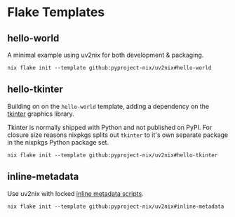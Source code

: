 # Flake Templates

## hello-world

A minimal example using uv2nix for both development & packaging.

```
nix flake init --template github:pyproject-nix/uv2nix#hello-world
```

## hello-tkinter

Building on on the `hello-world` template, adding a dependency on the [tkinter](https://docs.python.org/3/library/tkinter.html) graphics library.

Tkinter is normally shipped with Python and not published on PyPI.
For closure size reasons nixpkgs splits out `tkinter` to it's own separate package in the nixpkgs Python package set.

```
nix flake init --template github:pyproject-nix/uv2nix#hello-tkinter
```

## inline-metadata

Use uv2nix with locked [inline metadata scripts](https://docs.astral.sh/uv/#scripts).

```
nix flake init --template github:pyproject-nix/uv2nix#inline-metadata
```
